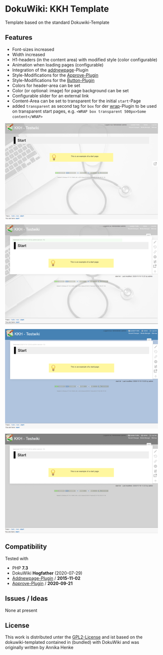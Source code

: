 # DokuWiki: KKH Template

Template based on the standard Dokuwiki-Template


## Features

* Font-sizes increased
* Width increased
* H1-headers (in the content area) with modified style (color configurable)
* Animation when loading pages (configurable)
* Integration of the [addnewpage](https://www.dokuwiki.org/plugin:addnewpage)-Plugin
* Style-Modifications for the [Approve-Plugin](https://www.dokuwiki.org/plugin:approve)
* Style-Modifications for the [Button-Plugin](https://www.dokuwiki.org/plugin:button)
* Colors for header-area can be set
* Color (or optional: image) for page background can be set
* Configurable slider for an external link
* Content-Area can be set to transparent for the initial ``start``-Page
* added ``transparent`` as second tag for ``box`` for der [wrap](https://www.dokuwiki.org/plugin:wrap)-Plugin to be used on transparent start pages, e.g. ``<WRAP box transparent 500px>Some content</WRAP>``

![](images/screenshots/sceenshot1.png)

![](images/screenshots/sceenshot2.png)

![](images/screenshots/screenshot3.png)

![](images/screenshots/screenshot4.png)


## Compatibility

Tested with

* PHP **7.3**
* DokuWiki **Hogfather** (2020-07-29)
* [Addnewpage-Plugin](https://www.dokuwiki.org/plugin:addnewpage) / **2015-11-02**
* [Approve-Plugin](https://www.dokuwiki.org/plugin:approve) / **2020-09-21**

## Issues / Ideas

None at present

## License

This work is distributed unter the [GPL2-License](http://www.gnu.org/licenses/old-licenses/gpl-2.0.html) and ist based on the dokuwiki-templated contained in (bundled) with DokuWiki and was originally written by Annika Henke
